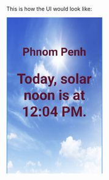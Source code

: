 This is how the UI would look like:

<img src="https://github.com/vathanak-mao/solarnoon/blob/main/.github/demo.png" width="50%"/>
